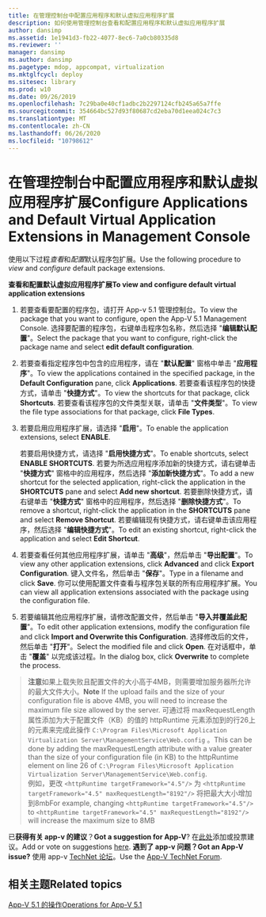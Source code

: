 ```yaml
---
title: 在管理控制台中配置应用程序和默认虚拟应用程序扩展
description: 如何使用管理控制台查看和配置应用程序和默认虚拟应用程序扩展
author: dansimp
ms.assetid: 1e1941d3-fb22-4077-8ec6-7a0cb80335d8
ms.reviewer: ''
manager: dansimp
ms.author: dansimp
ms.pagetype: mdop, appcompat, virtualization
ms.mktglfcycl: deploy
ms.sitesec: library
ms.prod: w10
ms.date: 09/26/2019
ms.openlocfilehash: 7c29ba0e40cf1adbc2b2297124cfb245a65a7ffe
ms.sourcegitcommit: 354664bc527d93f80687cd2eba70d1eea024c7c3
ms.translationtype: MT
ms.contentlocale: zh-CN
ms.lasthandoff: 06/26/2020
ms.locfileid: "10798612"
---
```

#   <span data-ttu-id="ec85c-103">在管理控制台中配置应用程序和默认虚拟应用程序扩展</span><span class="sxs-lookup"><span data-stu-id="ec85c-103">Configure Applications and Default Virtual Application Extensions in Management Console</span></span>

<span data-ttu-id="ec85c-104">使用以下过程*查看*和*配置*默认程序包扩展。</span><span class="sxs-lookup"><span data-stu-id="ec85c-104">Use the following procedure to *view* and *configure* default package extensions.</span></span>

**<span data-ttu-id="ec85c-105">查看和配置默认虚拟应用程序扩展</span><span class="sxs-lookup"><span data-stu-id="ec85c-105">To view and configure default virtual application extensions</span></span>**

1.  <span data-ttu-id="ec85c-106">若要查看要配置的程序包，请打开 App-v 5.1 管理控制台。</span><span class="sxs-lookup"><span data-stu-id="ec85c-106">To view the package that you want to configure, open the App-V 5.1 Management Console.</span></span> <span data-ttu-id="ec85c-107">选择要配置的程序包，右键单击程序包名称，然后选择 "**编辑默认配置**"。</span><span class="sxs-lookup"><span data-stu-id="ec85c-107">Select the package that you want to configure, right-click the package name and select **edit default configuration**.</span></span>

2.  <span data-ttu-id="ec85c-108">若要查看指定程序包中包含的应用程序，请在 "**默认配置**" 窗格中单击 "**应用程序**"。</span><span class="sxs-lookup"><span data-stu-id="ec85c-108">To view the applications contained in the specified package, in the **Default Configuration** pane, click **Applications**.</span></span> <span data-ttu-id="ec85c-109">若要查看该程序包的快捷方式，请单击 "**快捷方式**"。</span><span class="sxs-lookup"><span data-stu-id="ec85c-109">To view the shortcuts for that package, click **Shortcuts**.</span></span> <span data-ttu-id="ec85c-110">若要查看该程序包的文件类型关联，请单击 "**文件类型**"。</span><span class="sxs-lookup"><span data-stu-id="ec85c-110">To view the file type associations for that package, click **File Types**.</span></span>

3.  <span data-ttu-id="ec85c-111">若要启用应用程序扩展，请选择 "**启用**"。</span><span class="sxs-lookup"><span data-stu-id="ec85c-111">To enable the application extensions, select **ENABLE**.</span></span>

    <span data-ttu-id="ec85c-112">若要启用快捷方式，请选择 "**启用快捷方式**"。</span><span class="sxs-lookup"><span data-stu-id="ec85c-112">To enable shortcuts, select **ENABLE SHORTCUTS**.</span></span> <span data-ttu-id="ec85c-113">若要为所选应用程序添加新的快捷方式，请右键单击 "**快捷方式**" 窗格中的应用程序，然后选择 "**添加新快捷方式**"。</span><span class="sxs-lookup"><span data-stu-id="ec85c-113">To add a new shortcut for the selected application, right-click the application in the **SHORTCUTS** pane and select **Add new shortcut**.</span></span> <span data-ttu-id="ec85c-114">若要删除快捷方式，请右键单击 "**快捷方式**" 窗格中的应用程序，然后选择 "**删除快捷方式**"。</span><span class="sxs-lookup"><span data-stu-id="ec85c-114">To remove a shortcut, right-click the application in the **SHORTCUTS** pane and select **Remove Shortcut**.</span></span> <span data-ttu-id="ec85c-115">若要编辑现有快捷方式，请右键单击该应用程序，然后选择 "**编辑快捷方式**"。</span><span class="sxs-lookup"><span data-stu-id="ec85c-115">To edit an existing shortcut, right-click the application and select **Edit Shortcut**.</span></span>

4.  <span data-ttu-id="ec85c-116">若要查看任何其他应用程序扩展，请单击 "**高级**"，然后单击 "**导出配置**"。</span><span class="sxs-lookup"><span data-stu-id="ec85c-116">To view any other application extensions, click **Advanced** and click **Export Configuration**.</span></span> <span data-ttu-id="ec85c-117">键入文件名，然后单击 "**保存**"。</span><span class="sxs-lookup"><span data-stu-id="ec85c-117">Type in a filename and click **Save**.</span></span> <span data-ttu-id="ec85c-118">你可以使用配置文件查看与程序包关联的所有应用程序扩展。</span><span class="sxs-lookup"><span data-stu-id="ec85c-118">You can view all application extensions associated with the package using the configuration file.</span></span>

5.  <span data-ttu-id="ec85c-119">若要编辑其他应用程序扩展，请修改配置文件，然后单击 "**导入并覆盖此配置**"。</span><span class="sxs-lookup"><span data-stu-id="ec85c-119">To edit other application extensions, modify the configuration file and click **Import and Overwrite this Configuration**.</span></span> <span data-ttu-id="ec85c-120">选择修改后的文件，然后单击 "**打开**"。</span><span class="sxs-lookup"><span data-stu-id="ec85c-120">Select the modified file and click **Open**.</span></span> <span data-ttu-id="ec85c-121">在对话框中，单击 "**覆盖**" 以完成该过程。</span><span class="sxs-lookup"><span data-stu-id="ec85c-121">In the dialog box, click **Overwrite** to complete the process.</span></span>

><span data-ttu-id="ec85c-122">**注意**如果上载失败且配置文件的大小高于4MB，则需要增加服务器所允许的最大文件大小。</span><span class="sxs-lookup"><span data-stu-id="ec85c-122">**Note** If the upload fails and the size of your configuration file is above 4MB, you will need to increase the maximum file size allowed by the server.</span></span> <span data-ttu-id="ec85c-123">可通过将 maxRequestLength 属性添加为大于配置文件（KB）的值的 httpRuntime 元素添加到的行26上的元素来完成此操作 `C:\Program Files\Microsoft Application Virtualization Server\ManagementService\Web.config` 。</span><span class="sxs-lookup"><span data-stu-id="ec85c-123">This can be done by adding the maxRequestLength attribute with a value greater than the size of your configuration file (in KB) to the httpRuntime element on line 26 of `C:\Program Files\Microsoft Application Virtualization Server\ManagementService\Web.config`.</span></span>  
<span data-ttu-id="ec85c-124">例如，更改 `<httpRuntime targetFramework="4.5"/>` 为 `<httpRuntime targetFramework="4.5" maxRequestLength="8192"/>` 将把最大大小增加到8mb</span><span class="sxs-lookup"><span data-stu-id="ec85c-124">For example, changing `<httpRuntime targetFramework="4.5"/>` to `<httpRuntime targetFramework="4.5" maxRequestLength="8192"/>` will increase the maximum size to 8MB</span></span>


<span data-ttu-id="ec85c-125">已**获得有关 app-v 的建议**？</span><span class="sxs-lookup"><span data-stu-id="ec85c-125">**Got a suggestion for App-V**?</span></span> <span data-ttu-id="ec85c-126">在[此处](http://appv.uservoice.com/forums/280448-microsoft-application-virtualization)添加或投票建议。</span><span class="sxs-lookup"><span data-stu-id="ec85c-126">Add or vote on suggestions [here](http://appv.uservoice.com/forums/280448-microsoft-application-virtualization).</span></span> **<span data-ttu-id="ec85c-127">遇到了 app-v 问题？</span><span class="sxs-lookup"><span data-stu-id="ec85c-127">Got an App-V issue?</span></span>** <span data-ttu-id="ec85c-128">使用 app-v [TechNet 论坛](https://social.technet.microsoft.com/Forums/home?forum=mdopappv)。</span><span class="sxs-lookup"><span data-stu-id="ec85c-128">Use the [App-V TechNet Forum](https://social.technet.microsoft.com/Forums/home?forum=mdopappv).</span></span>

## <span data-ttu-id="ec85c-129">相关主题</span><span class="sxs-lookup"><span data-stu-id="ec85c-129">Related topics</span></span>


[<span data-ttu-id="ec85c-130">App-V 5.1 的操作</span><span class="sxs-lookup"><span data-stu-id="ec85c-130">Operations for App-V 5.1</span></span>](operations-for-app-v-51.md)

 

 





